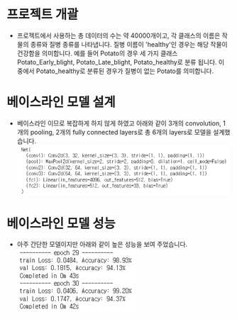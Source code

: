 # 프로젝트 개괄

* 프로젝트에서 사용하는 총 데이터의 수는 약 40000개이고, 각 클래스의 이름은 작물의 종류와 질병 종류를 나타냅니다. 질병 이름이 'healthy'인 경우는 해당 작물이 건강함을 의미합니다. 예를 들어 Potato의 경우 세 가지 클래스 Potato_Early_blight, Potato_Late_blight, Potato_healthy로 분류 됩니다. 이 중에서 Potato_healthy로 분류된 경우가 질병이 없는 Potato를 의미합니다.

# 베이스라인 모델 설계
* 베이스라인 이므로 복잡하게 하지 않게 하였고 아래와 같이 3개의 convolution, 1개의 pooling, 2개의 fully connected layers로 총 6개의 layers로 모델을 설계했습니다.  
![basemodel](https://github.com/Liam427/Leaf_Classification/blob/master/image/basemodel.png)   

# 베이스라인 모델 성능
* 아주 간단한 모델이지만 아래와 같이 높은 성능을 보여 주었습니다.  
![accuracy](https://github.com/Liam427/Leaf_Classification/blob/master/image/basemodel_accuracy.png)
